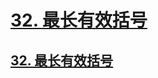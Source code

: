 # [32. 最长有效括号](https://github.com/imtsingyun/LeetCode/issues/14)

## [32. 最长有效括号](https://leetcode.cn/problems/longest-valid-parentheses/)